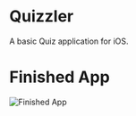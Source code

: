 
#  Quizzler
A basic Quiz application for iOS.

# Finished App
![Finished App](https://github.com/londonappbrewery/Images/blob/master/Quizzler.gif)

